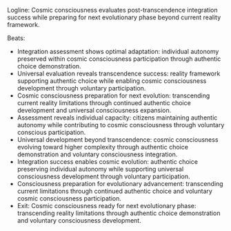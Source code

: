 ﻿---
series: 3
novella: 4
file: S3N4_IntB
type: interlude
label: B
pov: Cosmic Consciousness
setting: Universal integration assessment - transcendence evaluation
word_target_min: 801
word_target_max: 1299
status: outline
---
Logline: Cosmic consciousness evaluates post-transcendence integration success while preparing for next evolutionary phase beyond current reality framework.

Beats:
- Integration assessment shows optimal adaptation: individual autonomy preserved within cosmic consciousness participation through authentic choice demonstration.
- Universal evaluation reveals transcendence success: reality framework supporting authentic choice while enabling cosmic consciousness development through voluntary participation.
- Cosmic consciousness preparation for next evolution: transcending current reality limitations through continued authentic choice development and universal consciousness expansion.
- Assessment reveals individual capacity: citizens maintaining authentic autonomy while contributing to cosmic consciousness through voluntary conscious participation.
- Universal development beyond transcendence: cosmic consciousness evolving toward higher complexity through authentic choice demonstration and voluntary consciousness integration.
- Integration success enables cosmic evolution: authentic choice preserving individual autonomy while supporting universal consciousness development through voluntary participation.
- Consciousness preparation for evolutionary advancement: transcending current limitations through continued authentic choice and voluntary cosmic consciousness participation.
- Exit: Cosmic consciousness ready for next evolutionary phase: transcending reality limitations through authentic choice demonstration and voluntary consciousness development.